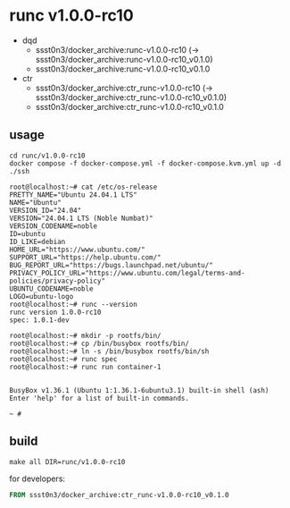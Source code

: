 # runc v1.0.0-rc10

* dqd
    * ssst0n3/docker_archive:runc-v1.0.0-rc10 (-> ssst0n3/docker_archive:runc-v1.0.0-rc10_v0.1.0)
    * ssst0n3/docker_archive:runc-v1.0.0-rc10_v0.1.0
* ctr
    * ssst0n3/docker_archive:ctr_runc-v1.0.0-rc10 (-> ssst0n3/docker_archive:ctr_runc-v1.0.0-rc10_v0.1.0)
    * ssst0n3/docker_archive:ctr_runc-v1.0.0-rc10_v0.1.0

## usage

```shell
cd runc/v1.0.0-rc10
docker compose -f docker-compose.yml -f docker-compose.kvm.yml up -d
./ssh
```

```shell
root@localhost:~# cat /etc/os-release 
PRETTY_NAME="Ubuntu 24.04.1 LTS"
NAME="Ubuntu"
VERSION_ID="24.04"
VERSION="24.04.1 LTS (Noble Numbat)"
VERSION_CODENAME=noble
ID=ubuntu
ID_LIKE=debian
HOME_URL="https://www.ubuntu.com/"
SUPPORT_URL="https://help.ubuntu.com/"
BUG_REPORT_URL="https://bugs.launchpad.net/ubuntu/"
PRIVACY_POLICY_URL="https://www.ubuntu.com/legal/terms-and-policies/privacy-policy"
UBUNTU_CODENAME=noble
LOGO=ubuntu-logo
root@localhost:~# runc --version
runc version 1.0.0-rc10
spec: 1.0.1-dev
```

```shell
root@localhost:~# mkdir -p rootfs/bin/
root@localhost:~# cp /bin/busybox rootfs/bin/
root@localhost:~# ln -s /bin/busybox rootfs/bin/sh
root@localhost:~# runc spec
root@localhost:~# runc run container-1


BusyBox v1.36.1 (Ubuntu 1:1.36.1-6ubuntu3.1) built-in shell (ash)
Enter 'help' for a list of built-in commands.

~ # 
```

## build

```shell
make all DIR=runc/v1.0.0-rc10
```

for developers:

```dockerfile
FROM ssst0n3/docker_archive:ctr_runc-v1.0.0-rc10_v0.1.0
```